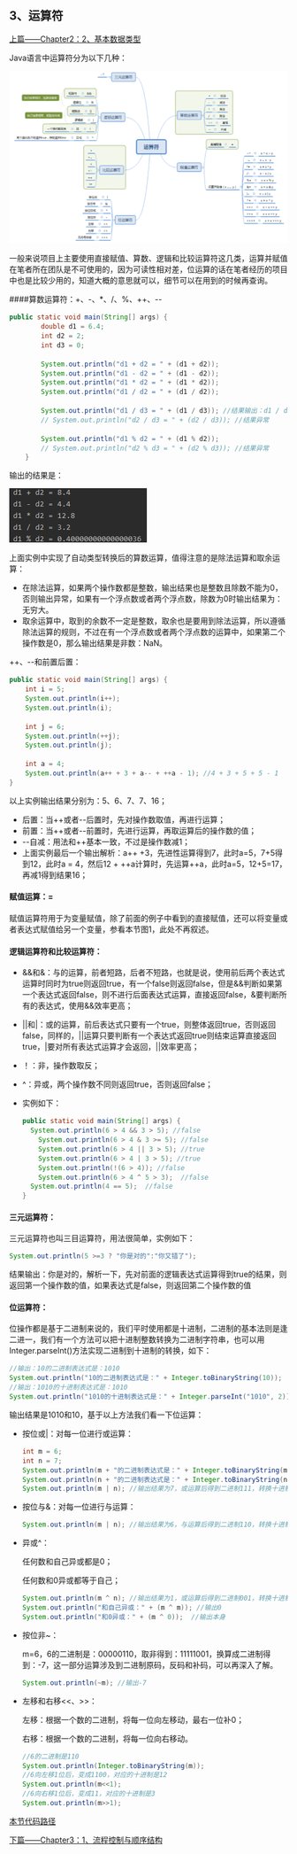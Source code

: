 ## 3、运算符

[上篇——Chapter2：2、基本数据类型](2、基本数据类型.md)

Java语言中运算符分为以下几种：

![](image/calc.png)

一般来说项目上主要使用直接赋值、算数、逻辑和比较运算符这几类，运算并赋值在笔者所在团队是不可使用的，因为可读性相对差，位运算的话在笔者经历的项目中也是比较少用的，知道大概的意思就可以，细节可以在用到的时候再查询。

####算数运算符：+、-、*、/、%、++、--

```java
public static void main(String[] args) {
        double d1 = 6.4;
        int d2 = 2;
        int d3 = 0;

        System.out.println("d1 + d2 = " + (d1 + d2));
        System.out.println("d1 - d2 = " + (d1 - d2));
        System.out.println("d1 * d2 = " + (d1 * d2));
        System.out.println("d1 / d2 = " + (d1 / d2));

        System.out.println("d1 / d3 = " + (d1 / d3)); //结果输出：d1 / d3 = Infinity
        // System.out.println("d2 / d3 = " + (d2 / d3)); //结果异常

        System.out.println("d1 % d2 = " + (d1 % d2));
        // System.out.println("d2 % d3 = " + (d2 % d3)); //结果异常
    }
```

输出的结果是：

![](image/calcTest.png)

上面实例中实现了自动类型转换后的算数运算，值得注意的是除法运算和取余运算：

- 在除法运算，如果两个操作数都是整数，输出结果也是整数且除数不能为0，否则输出异常，如果有一个浮点数或者两个浮点数，除数为0时输出结果为：无穷大。
- 取余运算中，取到的余数不一定是整数，取余也是要用到除法运算，所以遵循除法运算的规则，不过在有一个浮点数或者两个浮点数的运算中，如果第二个操作数是0，那么输出结果是非数：NaN。

++、--和前置后置：

```java
public static void main(String[] args) {        
	int i = 5;
    System.out.println(i++);
    System.out.println(i);

    int j = 6;
    System.out.println(++j);
    System.out.println(j);
  
    int a = 4;
    System.out.println(a++ + 3 + a-- + ++a - 1); //4 + 3 + 5 + 5 - 1
}
```

以上实例输出结果分别为：5、6、7、7、16；

- 后置：当++或者--后置时，先对操作数取值，再进行运算；
- 前置：当++或者--前置时，先进行运算，再取运算后的操作数的值；
- --自减：用法和++基本一致，不过是操作数减1；
- 上面实例最后一个输出解析：a++ +3，先进性运算得到7，此时a=5，7+5得到12，此时a = 4，然后12 + ++a计算时，先运算++a，此时a=5，12+5=17，再减1得到结果16；

#### 赋值运算：=

赋值运算符用于为变量赋值，除了前面的例子中看到的直接赋值，还可以将变量或者表达式赋值给另一个变量，参看本节图1，此处不再叙述。

#### 逻辑运算符和比较运算符：

- &&和&：与的运算，前者短路，后者不短路，也就是说，使用前后两个表达式运算时同时为true则返回true，有一个false则返回false，但是&&判断如果第一个表达式返回false，则不进行后面表达式运算，直接返回false，&要判断所有的表达式，使用&&效率更高；

- ||和|：或的运算，前后表达式只要有一个true，则整体返回true，否则返回false，同样的，||运算只要判断有一个表达式返回true则结束运算直接返回true，|要对所有表达式运算才会返回，||效率更高；

- ！：非，操作数取反；

- ^：异或，两个操作数不同则返回true，否则返回false；

- 实例如下：

  ```java
  public static void main(String[] args) {         
  	System.out.println(6 > 4 && 3 > 5); //false
      System.out.println(6 > 4 & 3 >= 5); //false
      System.out.println(6 > 4 || 3 > 5); //true
      System.out.println(6 > 4 | 3 > 5); //true
      System.out.println(!(6 > 4)); //false
      System.out.println(6 > 4 ^ 5 > 3);  //false
  	System.out.println(4 == 5);  //false
  }
  ```

#### 三元运算符：

三元运算符也叫三目运算符，用法很简单，实例如下：

```java
System.out.println(5 >=3 ? "你是对的":"你又错了");
```

结果输出：你是对的，解析一下，先对前面的逻辑表达式运算得到true的结果，则返回第一个操作数的值，如果表达式是false，则返回第二个操作数的值

#### 位运算符：

位操作都是基于二进制来说的，我们平时使用都是十进制，二进制的基本法则是逢二进一，我们有一个方法可以把十进制整数转换为二进制字符串，也可以用Integer.parseInt()方法实现二进制到十进制的转换，如下：

```java
//输出：10的二进制表达式是：1010
System.out.println("10的二进制表达式是：" + Integer.toBinaryString(10));
//输出：1010的十进制表达式是：1010
System.out.println("1010的十进制表达式是：" + Integer.parseInt("1010", 2)); 
```

输出结果是1010和10，基于以上方法我们看一下位运算：

- 按位或|：对每一位进行或运算：

  ```java
  int m = 6;
  int n = 7;
  System.out.println(m + "的二进制表达式是：" + Integer.toBinaryString(m)); //输出110
  System.out.println(n + "的二进制表达式是：" + Integer.toBinaryString(n)); //输出111
  System.out.println(m | n); //输出结果为7，或运算后得到二进制111，转换十进制得到7
  ```

- 按位与&：对每一位进行与运算：

  ```java
  System.out.println(m | n); //输出结果为6，与运算后得到二进制110，转换十进制得到6
  ```

- 异或^：

  任何数和自己异或都是0；

  任何数和0异或都等于自己；

  ```java
  System.out.println(m ^ n); //输出结果为1，或运算后得到二进制001，转换十进制得到1
  System.out.println("和自己异或：" + (m ^ m)); //输出0
  System.out.println("和0异或：" + (m ^ 0));  //输出本身
  ```

- 按位非~：

  m=6，6的二进制是：00000110，取非得到：11111001，换算成二进制得到：-7，这一部分运算涉及到二进制原码，反码和补码，可以再深入了解。

  ```java
  System.out.println(~m); //输出-7
  ```

- 左移和右移<<、>>：

  左移：根据一个数的二进制，将每一位向左移动，最右一位补0；

  右移：根据一个数的二进制，将每一位向右移动。

  ```java
  //6的二进制是110
  System.out.println(Integer.toBinaryString(m));
  //6向左移1位后，变成1100，对应的十进制是12
  System.out.println(m<<1);
  //6向右移1位后，变成11，对应的十进制是3
  System.out.println(m>>1);
  ```


[本节代码路径](https://github.com/wmhou/java_blog/tree/master/JavaSE/JavaCode/src/com/wmhou/chapter2)

[下篇——Chapter3：1、流程控制与顺序结构](https://github.com/wmhou/java_blog/blob/master/JavaSE/Chapter3%20%E6%B5%81%E7%A8%8B%E6%8E%A7%E5%88%B6/1%E3%80%81%E6%B5%81%E7%A8%8B%E6%8E%A7%E5%88%B6%E4%B8%8E%E9%A1%BA%E5%BA%8F%E7%BB%93%E6%9E%84.md)














